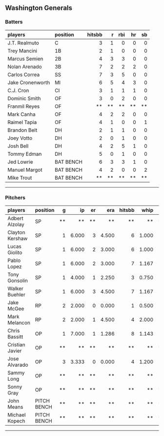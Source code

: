 ## Washington Generals

### Batters

 
|players          |position  | hitsbb|  r| rbi| hr| sb| 
|:----------------|:---------|------:|--:|---:|--:|--:| 
|J.T. Realmuto    |C         |      3|  1|   0|  0|  0| 
|Trey Mancini     |1B        |      2|  1|   0|  0|  0| 
|Marcus Semien    |2B        |      4|  3|   3|  0|  0| 
|Nolan Arenado    |3B        |      7|  2|   2|  2|  0| 
|Carlos Correa    |SS        |      7|  3|   5|  0|  0| 
|Jake Cronenworth |MI        |      6|  5|   4|  3|  0| 
|C.J. Cron        |CI        |      3|  1|   1|  1|  0| 
|Dominic Smith    |OF        |      3|  0|   2|  0|  0| 
|Franmil Reyes    |OF        |     **| **|  **| **| **| 
|Mark Canha       |OF        |      4|  2|   2|  0|  0| 
|Raimel Tapia     |OF        |      4|  1|   0|  0|  1| 
|Brandon Belt     |DH        |      2|  1|   1|  0|  0| 
|Joey Votto       |DH        |      2|  0|   1|  0|  0| 
|Josh Bell        |DH        |      4|  2|   5|  1|  0| 
|Tommy Edman      |DH        |      5|  0|   1|  0|  0| 
|Jed Lowrie       |BAT BENCH |      6|  3|   3|  1|  0| 
|Manuel Margot    |BAT BENCH |      4|  2|   0|  0|  2| 
|Mike Trout       |BAT BENCH |     **| **|  **| **| **| 

* * *

### Pitchers

 
|players         |position    |  g|    ip| er|   era| hitsbb|  whip| so|  w| sv| 
|:---------------|:-----------|--:|-----:|--:|-----:|------:|-----:|--:|--:|--:| 
|Adbert Alzolay  |SP          | **|    **| **|    **|     **|    **| **| **| **| 
|Clayton Kershaw |SP          |  1| 6.000|  3| 4.500|      6| 1.000|  7|  0|  0| 
|Lucas Giolito   |SP          |  1| 6.000|  2| 3.000|      6| 1.000|  7|  0|  0| 
|Pablo Lopez     |SP          |  1| 6.000|  2| 3.000|      7| 1.167|  9|  1|  0| 
|Tony Gonsolin   |SP          |  1| 4.000|  1| 2.250|      3| 0.750|  7|  0|  0| 
|Walker Buehler  |SP          |  1| 6.000|  3| 4.500|      7| 1.167|  6|  0|  0| 
|Jake McGee      |RP          |  2| 2.000|  0| 0.000|      1| 0.500|  2|  0|  1| 
|Mark Melancon   |RP          |  2| 2.000|  1| 4.500|      4| 2.000|  1|  0|  2| 
|Chris Bassitt   |OP          |  1| 7.000|  1| 1.286|      8| 1.143|  4|  1|  0| 
|Cristian Javier |OP          | **|    **| **|    **|     **|    **| **| **| **| 
|Jose Alvarado   |OP          |  3| 3.333|  0| 0.000|      4| 1.200|  5|  0|  0| 
|Sammy Long      |OP          | **|    **| **|    **|     **|    **| **| **| **| 
|Sonny Gray      |OP          | **|    **| **|    **|     **|    **| **| **| **| 
|John Means      |PITCH BENCH | **|    **| **|    **|     **|    **| **| **| **| 
|Michael Kopech  |PITCH BENCH | **|    **| **|    **|     **|    **| **| **| **| 


* * *


